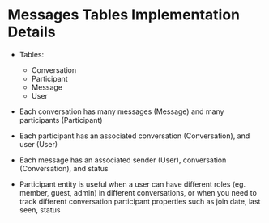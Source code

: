 # Messages Tables Implementation Details

- Tables:

  - Conversation
  - Participant
  - Message
  - User

- Each conversation has many messages (Message) and many participants (Participant)
- Each participant has an associated conversation (Conversation), and user (User)
- Each message has an associated sender (User), conversation (Conversation), and status
- Participant entity is useful when a user can have different roles (eg. member, guest, admin) in different conversations, or when you need to track different conversation participant properties such as join date, last seen, status

